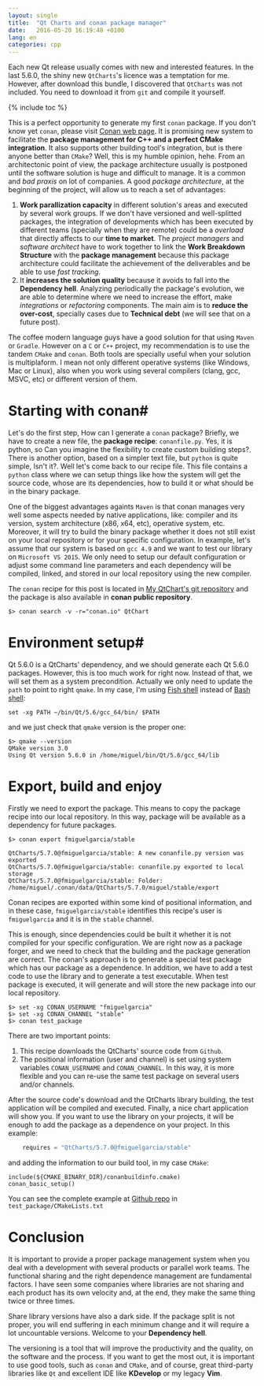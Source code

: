 ```yaml
---
layout: single
title:  "Qt Charts and conan package manager"
date:   2016-05-20 16:19:48 +0100
lang: en
categories: cpp  
---
```

Each new Qt release usually comes with new and interested features. In the last 5.6.0, the shiny new <code>QtCharts</code>'s licence was a temptation for me. However, after download this bundle, I discovered that <code>QtCharts</code> was not included. You need to download it from <code>git</code> and compile it yourself.

{% include toc %}

This is a perfect opportunity to generate my first <code>conan</code> package. If you don't know yet <code>conan</code>, please visit [Conan web page](http://www.conan.org). It is promising new system to facilitate the **package management for C++ and a perfect CMake integration**. It also supports other building tool's integration, but is there anyone better than <code>CMake</code>? Well, this is my humble opinion, hehe.
From an architectonic point of view, the package architecture usually is postponed until the software solution is huge and difficult to manage. It is a common and _bad praxis_ on lot of companies. A good _package architecture_, at the beginning of the project, will allow us to reach a set of advantages: 

 1. **Work parallization capacity** in different solution's areas and executed by several work groups. If we don't have versioned and well-splitted packages, the integration of developments which has been executed by different teams (specially when they are remote) could be a *overload* that directly affects to our **time to market**. The *project managers* and *software architect* have to work together to link the **Work Breakdown Structure** with the **package management** because this package architecture could facilitate the achievement of the deliverables and be able to use *fast tracking*.
 2. It **increases the solution quality** because it avoids to fall into the **Dependency hell**. Analyzing periodically the package's evolution, we are able to determine where we need to increase the effort, make *integrations* or *refactoring* components. The main aim is to **reduce the over-cost**, specially cases due to **Technical debt** (we will see that on a future post).


The coffee modern language guys have a good solution for that using <code>Maven</code> or <code>Gradle</code>. However on a <code>C</code> or <code>C++</code> project, my recommendation is to use the tandem <code>CMake</code> and <code>conan</code>. Both tools are specially useful when your solution is multiplaform. I mean not only different operative systems (like Windows, Mac or Linux), also when you work using several compilers (clang, gcc, MSVC, etc) or different version of them.

# Starting with conan#

Let's do the first step, How can I generate a <code>conan</code> package? Briefly, we have to create a new file, the **package recipe**: <code>conanfile.py</code>. Yes, it is python, so Can you imagine the flexibility to create custom building steps?. There is another option, based on a simpler text file, but <code>python</code> is quite simple, Isn't it?. Well let's come back to our recipe file. This file contains a <code>python</code> class where we can setup things like how the system will get the source code, whose are its dependencies, how to build it or what should be in the binary package.

One of the biggest advantages againts <code>Maven</code> is that conan manages very well some aspects needed by native applications, like: compiler and its version, system architecture (x86, x64, etc), operative system, etc. Moreover, it will try to build the binary package whether it does not still exist on your local repository or for your specific configuration. In example, let's assume that our system is based on <code>gcc 4.9</code> and we want to test our library on <code>Microsoft VS 2015</code>. We only need to setup our default configuration or adjust some command line parameters and each dependency will be compiled, linked, and stored in our local repository using the new compiler.

The <code>conan</code> recipe for this post is located in [My QtChart's git repository](https://github.com/fmiguelgarcia/conan.qtcharts.git) and the package is also available in **conan public repository**.

```
$> conan search -v -r="conan.io" QtChart 
```

# Environment setup#

Qt 5.6.0 is a QtCharts' dependency, and we should generate each Qt 5.6.0 packages. However, this is too much work for right now. Instead of that, we will set them as a system precondition. Actually we only need to update the <code>path</code> to point to right <code>qmake</code>. In my case, I'm using [Fish shell](https://fishshell.com/) instead of [Bash shell](https://www.gnu.org/software/bash/):
 
```
set -xg PATH ~/bin/Qt/5.6/gcc_64/bin/ $PATH
```

and we just check that <code>qmake</code> version is the proper one:

```
$> qmake --version
QMake version 3.0
Using Qt version 5.6.0 in /home/miguel/bin/Qt/5.6/gcc_64/lib
```

# Export, build and enjoy #

Firstly we need to export the package. This means to copy the package recipe into our local repository. In this way, package will be available as a dependency for future packages. 

```
$> conan export fmiguelgarcia/stable

QtCharts/5.7.0@fmiguelgarcia/stable: A new conanfile.py version was exported
QtCharts/5.7.0@fmiguelgarcia/stable: conanfile.py exported to local storage
QtCharts/5.7.0@fmiguelgarcia/stable: Folder: /home/miguel/.conan/data/QtCharts/5.7.0/miguel/stable/export
```

Conan recipes are exported within some kind of positional information, and in these case, <code>fmiguelgarcia/stable</code> identifies this recipe's user is <code>fmiguelgarcia</code> and it is in the <code>stable</code> channel.

This is enough, since dependencies could be built it whether it is not compiled for your specific configuration. We are right now as a package forger, and we need to check that the building and the package generation are correct. The conan's approach is to generate a special test package which has our package as a dependence. In addition, we have to add a test code to use the library and to generate a test executable. 
When test package is executed, it will generate and will store the new package into our local repository.

```
$> set -xg CONAN_USERNAME "fmiguelgarcia"
$> set -xg CONAN_CHANNEL "stable"
$> conan test_package
```

There are two important points:

 1. This recipe downloads the QtCharts' source code from <code>Github</code>. 
 2. The positional information (user and channel) is set using system variables <code>CONAN_USERNAME</code> and <code>CONAN_CHANNEL</code>. In this way, it is more flexible and you can re-use the same test package on several users and/or channels. 

After the source code's download and the QtCharts library building, the test application will be compiled and executed. Finally, a nice chart application will show you.
If you want to use the library on your projects, it will be enough to add the package as a dependence on your project. In this example:

```python
    requires = "QtCharts/5.7.0@fmiguelgarcia/stable" 
```
and adding the information to our build tool, in my case <code>CMake</code>:

```
include(${CMAKE_BINARY_DIR}/conanbuildinfo.cmake)
conan_basic_setup()
```
You can see the complete example at [Github repo](https://github.com/fmiguelgarcia/conan.qtcharts.git) in <code>test_package/CMakeLists.txt</code>

# Conclusion #

It is important to provide a proper package management system when you deal with a development with several products or parallel work teams. The functional sharing and the right dependence management are fundamental factors. I have seen some companies where libraries are not sharing and each product has its own velocity and, at the end, they make the same thing twice or three times.

Share library versions have also a dark side. If the package split is not proper, you will end suffering in each minimum change and it will require a lot uncountable versions. Welcome to your **Dependency hell**.

The versioning is a tool that will improve the productivity and the quality, on the software and the process. If you want to get the most out, it is important to use good tools, such as <code>conan</code> and <code>CMake</code>, and of course, great third-party libraries like <code>Qt</code> and excellent IDE like **KDevelop** or my legacy **Vim**. 
